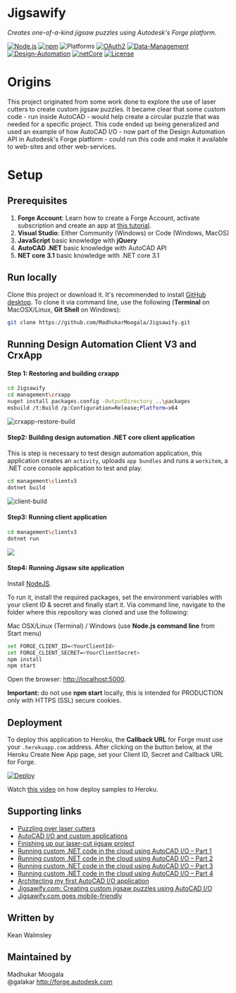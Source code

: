 # Jigsawify
_Creates one-of-a-kind jigsaw puzzles using Autodesk's Forge platform._

[![Node.js](https://img.shields.io/badge/Node.js-12.16.3-blue.svg)](https://nodejs.org/)
[![npm](https://img.shields.io/badge/npm-6.14.4-blue.svg)](https://www.npmjs.com/)
![Platforms](https://img.shields.io/badge/platform-windows%20%7C%20osx%20%7C%20linux-lightgray.svg)
[![OAuth2](https://img.shields.io/badge/OAuth2-v1-green.svg)](https://forge.autodesk.com/)
[![Data-Management](https://img.shields.io/badge/Data%20Management-v1-green.svg)](http://developer.autodesk.com/)
[![Design-Automation](https://img.shields.io/badge/Design%20Automation-v3-green.svg)](http://developer.autodesk.com/)
[![netCore](https://img.shields.io/badge/netcore-3.1-green)](https://dotnet.microsoft.com/download/dotnet-core/current/runtime)
[![License](https://img.shields.io/:license-mit-blue.svg)](https://opensource.org/licenses/MIT)

# Origins
This project originated from some work done to explore the use of laser cutters to create custom jigsaw puzzles. It became clear that some custom code - run inside AutoCAD - would help create a circular puzzle that was needed for a specific project. This code ended up being generalized and used an example of how AutoCAD I/O - now part of the Design Automation API in Autodesk's Forge platform - could run this code and make it available to web-sites and other web-services.

# Setup

## Prerequisites

1. **Forge Account**: Learn how to create a Forge Account, activate subscription and create an app at [this tutorial](http://learnforge.autodesk.io/#/account/). 
2. **Visual Studio**: Either Community (Windows) or Code (Windows, MacOS) 
3. **JavaScript** basic knowledge with **jQuery**
4. **AutoCAD .NET** basic knowledge with AutoCAD API
5. **NET core 3.1** basic knowledge with .NET core 3.1

## Run locally

Clone this project or download it. It's recommended to install [GitHub desktop](https://desktop.github.com/). To clone it via command line, use the following (**Terminal** on MacOSX/Linux, **Git Shell** on Windows):

```bash
git clone https://github.com/MadhukarMoogala/Jigsawify.git
```
## Running Design Automation Client V3 and CrxApp

#### Step 1: Restoring and building crxapp

```bash
cd Jigsawify
cd management\crxapp
nuget install packages.config -OutputDirectory ..\packages
msbuild /t:Build /p:Configuration=Release;Platform=x64
```

![crxapp-restore-build](https://github.com/MadhukarMoogala/Jigsawify/tree/master/gifs/crxapp-restore-build.gif)

#### Step2: Building design automation .NET core client application

This is step is necessary to test design automation application, this application creates an `activity`, uploads `app bundles` and runs a `workitem`, a .NET core console application to test and play.

```bash
cd management\clientv3
dotnet build
```

![client-build](https://github.com/MadhukarMoogala/Jigsawify/tree/master/gifs/client-build.gif)

#### Step3: Running client application

```bash
cd management\clientv3
dotnet run
```

![](https://github.com/MadhukarMoogala/Jigsawify/tree/master/gifs/dotnet-run.gif)

#### Step4: Running Jigsaw site application

Install [NodeJS](https://nodejs.org).

To run it, install the required packages, set the environment variables with your client ID & secret and finally start it. Via command line, navigate to the folder where this repository was cloned and use the following:

Mac OSX/Linux (Terminal) / Windows (use <b>Node.js command line</b> from Start menu)

```bash
set FORGE_CLIENT_ID=<YourClientId>
set FORGE_CLIENT_SECRET=<YourClientSecret>
npm install
npm start
```

Open the browser: [http://localhost:5000](http://localhost:3000).

**Important:** do not use **npm start** locally, this is intended for PRODUCTION only with HTTPS (SSL) secure cookies.

## Deployment

To deploy this application to Heroku, the **Callback URL** for Forge must use your `.herokuapp.com` address. After clicking on the button below, at the Heroku Create New App page, set your Client ID, Secret and Callback URL for Forge.

[![Deploy](https://www.herokucdn.com/deploy/button.svg)](https://heroku.com/deploy?template=https://github.com/adamenagy/da.manager-nodejs)

Watch [this video](https://www.youtube.com/watch?v=Oqa9O20Gj0c) on how deploy samples to Heroku.

## Supporting links

* [Puzzling over laser cutters](http://through-the-interface.typepad.com/through_the_interface/2015/04/puzzling-over-laser-cutters.html)
* [AutoCAD I/O and custom applications](http://through-the-interface.typepad.com/through_the_interface/2015/05/autocad-io-and-custom-applications.html)
* [Finishing up our laser-cut jigsaw project](http://through-the-interface.typepad.com/through_the_interface/2015/06/finishing-up-our-laser-cut-jigsaw-project.html)
* [Running custom .NET code in the cloud using AutoCAD I/O – Part 1](http://through-the-interface.typepad.com/through_the_interface/2015/06/running-custom-net-code-in-the-cloud-using-autocad-io-part-1.html)
* [Running custom .NET code in the cloud using AutoCAD I/O – Part 2](http://through-the-interface.typepad.com/through_the_interface/2015/06/running-custom-net-code-in-the-cloud-using-autocad-io-part-2.html)
* [Running custom .NET code in the cloud using AutoCAD I/O – Part 3](http://through-the-interface.typepad.com/through_the_interface/2015/06/running-custom-net-code-in-the-cloud-using-autocad-io-part-3.html)
* [Running custom .NET code in the cloud using AutoCAD I/O – Part 4](http://through-the-interface.typepad.com/through_the_interface/2015/06/running-custom-net-code-in-the-cloud-using-autocad-io-part-4.html)
* [Architecting my first AutoCAD I/O application](http://through-the-interface.typepad.com/through_the_interface/2015/07/architecting-my-first-autocad-io-application.html)
* [Jigsawify.com: Creating custom jigsaw puzzles using AutoCAD I/O](http://through-the-interface.typepad.com/through_the_interface/2015/07/jigsawifycom-creating-custom-jigsaw-puzzles-using-autocad-io.html)
* [Jigsawify.com goes mobile-friendly](http://through-the-interface.typepad.com/through_the_interface/2015/08/jigsawifycom-goes-mobile-friendly.html)

## Written by
Kean Walmsley <br />
## Maintained by
Madhukar Moogala <br /> @galakar
http://forge.autodesk.com<br />